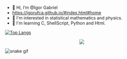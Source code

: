 - 👋 Hi, I’m @Igor Gabriel
- https://igorufca.github.io/#index.html#home
- 👀 I'm interested in statistical mathematics and physics.
- 🌱 I'm learning C, ShellScript, Python and Html.


[![Top Langs](https://github-readme-stats.vercel.app/api/top-langs/?username=igorUfca&langs_count=8)](https://github.com/igorUfca/github-readme-stats)



<p align="center">   <img alingn="center" src="hhttps://github.com/igorUfca" /></p>



![snake gif](https://github.com/igorUfca/igorUfca/blob/output/github-contribution-grid-snake.svg)
